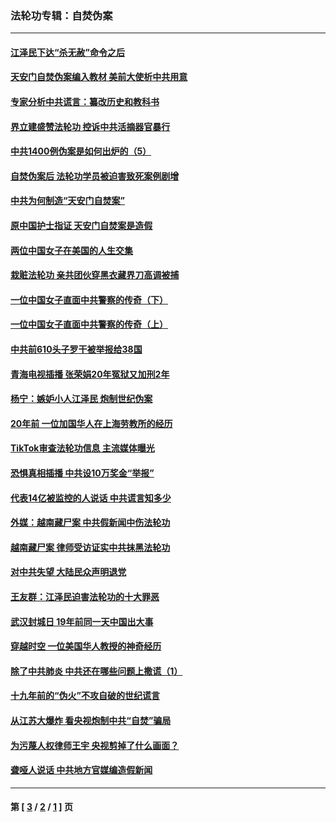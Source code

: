 ### 法轮功专辑：自焚伪案
---
#### [江泽民下达“杀无赦”命令之后](../../pages/nf5562/n13878084.md?02140430) 
#### [天安门自焚伪案编入教材 美前大使析中共用意](../../pages/nf5562/n13791932.md?02140430) 
#### [专家分析中共谎言：纂改历史和教科书](../../pages/nf5562/n13781542.md?02140430) 
#### [界立建盛赞法轮功 控诉中共活摘器官暴行](../../pages/nf5562/n13781971.md?02140430) 
#### [中共1400例伪案是如何出炉的（5）](../../pages/nf5562/n13226831.md?02140430) 
#### [自焚伪案后 法轮功学员被迫害致死案例剧增](../../pages/nf5562/n13190600.md?02140430) 
#### [中共为何制造“天安门自焚案”](../../pages/nf5562/n13183270.md?02140430) 
#### [原中国护士指证 天安门自焚案是造假](../../pages/nf5562/n13172289.md?02140430) 
#### [两位中国女子在美国的人生交集](../../pages/nf5562/n13156138.md?02140430) 
#### [栽赃法轮功 亲共团伙穿黑衣藏界刀高调被捕](../../pages/nf5562/n13073780.md?02140430) 
#### [一位中国女子直面中共警察的传奇（下）](../../pages/nf5562/n12989706.md?02140430) 
#### [一位中国女子直面中共警察的传奇（上）](../../pages/nf5562/n12985072.md?02140430) 
#### [中共前610头子罗干被举报给38国](../../pages/nf5562/n12975419.md?02140430) 
#### [青海电视插播 张荣娟20年冤狱又加刑2年](../../pages/nf5562/n12738166.md?02140430) 
#### [杨宁：嫉妒小人江泽民 炮制世纪伪案](../../pages/nf5562/n12724108.md?02140430) 
#### [20年前 一位加国华人在上海劳教所的经历](../../pages/nf5562/n12707932.md?02140430) 
#### [TikTok审查法轮功信息 主流媒体曝光](../../pages/nf5562/n12362336.md?02140430) 
#### [恐惧真相插播 中共设10万奖金“举报”](../../pages/nf5562/n12306396.md?02140430) 
#### [代表14亿被监控的人说话 中共谎言知多少](../../pages/nf5562/n12297484.md?02140430) 
#### [外媒：越南藏尸案 中共假新闻中伤法轮功](../../pages/nf5562/n12264411.md?02140430) 
#### [越南藏尸案 律师受访证实中共抹黑法轮功](../../pages/nf5562/n12261878.md?02140430) 
#### [对中共失望 大陆民众声明退党](../../pages/nf5562/n12187315.md?02140430) 
#### [王友群：江泽民迫害法轮功的十大罪恶](../../pages/nf5562/n12169074.md?02140430) 
#### [武汉封城日 19年前同一天中国出大事](../../pages/nf5562/n12150901.md?02140430) 
#### [穿越时空  一位美国华人教授的神奇经历](../../pages/nf5562/n12097460.md?02140430) 
#### [除了中共肺炎 中共还在哪些问题上撒谎（1）](../../pages/nf5562/n11955770.md?02140430) 
#### [十九年前的“伪火”不攻自破的世纪谎言](../../pages/nf5562/n11813238.md?02140430) 
#### [从江苏大爆炸 看央视炮制中共“自焚”骗局](../../pages/nf5562/n11140275.md?02140430) 
#### [为污蔑人权律师王宇 央视剪掉了什么画面？](../../pages/nf5562/n11130142.md?02140430) 
#### [聋哑人说话 中共地方官媒编造假新闻](../../pages/nf5562/n11006067.md?02140430) 

---
#### 第 [ [3](./3.md?02140430) / [2](./2.md?02140430) / [1](./1.md?02140430) ] 页
